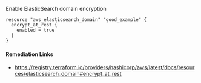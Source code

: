 
Enable ElasticSearch domain encryption

```hcl
resource "aws_elasticsearch_domain" "good_example" {
  encrypt_at_rest {
    enabled = true
  }
}
```

#### Remediation Links
 - https://registry.terraform.io/providers/hashicorp/aws/latest/docs/resources/elasticsearch_domain#encrypt_at_rest

